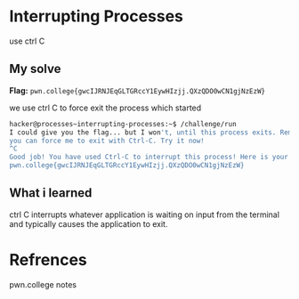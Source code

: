 # Interrupting Processes
use ctrl C

## My solve
**Flag:** `pwn.college{gwcIJRNJEqGLTGRccY1EywHIzjj.QXzQDO0wCN1gjNzEzW}`

we use ctrl C to force exit the process which started

```bash
hacker@processes~interrupting-processes:~$ /challenge/run
I could give you the flag... but I won't, until this process exits. Remember, 
you can force me to exit with Ctrl-C. Try it now!
^C
Good job! You have used Ctrl-C to interrupt this process! Here is your flag:
pwn.college{gwcIJRNJEqGLTGRccY1EywHIzjj.QXzQDO0wCN1gjNzEzW}
```

## What i learned
ctrl C interrupts whatever application is waiting on input from the terminal and typically causes the application to exit.

# Refrences
pwn.college notes